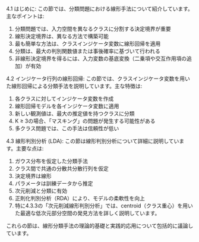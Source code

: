4.1 はじめに:
この節では、分類問題における線形手法について紹介しています。主なポイントは:

1. 分類問題では、入力空間を異なるクラスに分割する決定境界が重要
1. 線形決定境界は、異なる方法で構築可能
1. 最も簡単な方法は、クラスインジケータ変数に線形回帰を適用
1. 分類は、最大の判別関数値または事後確率に基づいて行われる
1. 非線形決定境界を得るには、入力変数の基底変換（二乗項や交互作用項の追加）が有効

4.2 インジケータ行列の線形回帰:
この節では、クラスインジケータ変数を用いた線形回帰による分類手法を説明しています。主な特徴は:

1. 各クラスに対してインジケータ変数を作成
1. 線形回帰モデルを各インジケータ変数に適用
1. 新しい観測値は、最大の推定値を持つクラスに分類
1. K ≥ 3の場合、「マスキング」の問題が発生する可能性がある
1. 多クラス問題では、この手法は信頼性が低い

4.3 線形判別分析 (LDA):
この節は線形判別分析について詳細に説明しています。主要な点は:

1. ガウス分布を仮定した分類手法
1. クラス間で共通の分散共分散行列を仮定
1. 決定境界は線形
1. パラメータは訓練データから推定
1. 次元削減と分類に有効
1. 正則化判別分析（RDA）により、モデルの柔軟性を向上
1. 特に4.3.3の「次元削減線形判別分析」では、centroid（クラス重心）を用いた最適な低次元部分空間の発見方法を詳しく説明しています。

これらの節は、線形分類手法の理論的基礎と実践的応用について包括的に議論しています。
